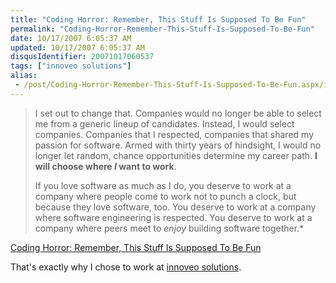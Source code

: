 ```yaml
---
title: "Coding Horror: Remember, This Stuff Is Supposed To Be Fun"
permalink: "Coding-Horror-Remember-This-Stuff-Is-Supposed-To-Be-Fun"
date: 10/17/2007 6:05:37 AM
updated: 10/17/2007 6:05:37 AM
disqusIdentifier: 20071017060537
tags: ["innoveo solutions"]
alias:
 - /post/Coding-Horror-Remember-This-Stuff-Is-Supposed-To-Be-Fun.aspx/index.html
---
```

> I set out to change that. Companies would no longer be able to select me from a generic lineup of candidates. Instead, I would select companies. Companies that I respected, companies that shared my passion for software. Armed with thirty years of hindsight, I would no longer let random, chance opportunities determine my career path. **I will choose where *I* want to work**.
> 
> If you love software as much as I do, you deserve to work at a company where people come to work not to punch a clock, but because they love software, too. You deserve to work at a company where software engineering is respected. You deserve to work at a company where peers meet to *enjoy* building software together.*
<!-- more -->

[Coding Horror: Remember, This Stuff Is Supposed To Be Fun](http://www.codinghorror.com/blog/archives/000979.html) 

That's exactly why I chose to work at [innoveo solutions](http://www.innoveo.com/).
